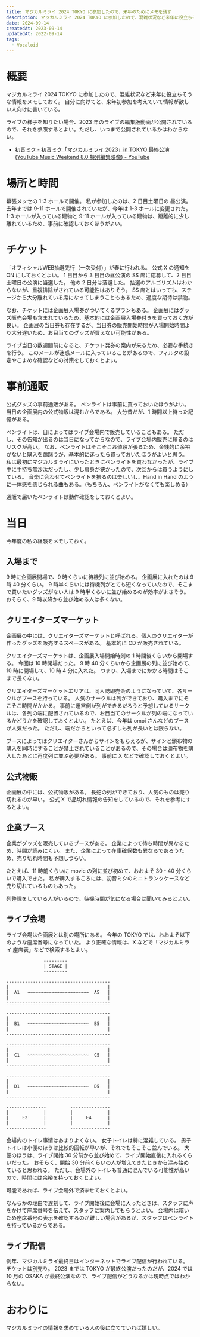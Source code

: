 ```yaml
---
title: マジカルミライ 2024 TOKYO に参加したので、来年のためにメモを残す
description: マジカルミライ 2024 TOKYO に参加したので、混雑状況など来年に役立ちそうな情報をメモしておく。
date: 2024-09-14
createdAt: 2023-09-14
updatedAt: 2022-09-14
tags:
  - Vocaloid
---
```


# 概要
マジカルミライ 2024 TOKYO に参加したので、混雑状況など来年に役立ちそうな情報をメモしておく。
自分に向けてと、来年初参加を考えていて情報が欲しい人向けに書いている。

ライブの様子を知りたい場合、2023 年のライブの編集版動画が公開されているので、それを参照するとよい。ただし、いつまで公開されているかはわからない。
- [初音ミク - 初音ミク「マジカルミライ 2023」in TOKYO 最終公演 (YouTube Music Weekend 8.0 特別編集映像) - YouTube](https://www.youtube.com/watch?v=HDz9dSuAI4s)

# 場所と時間
幕張メッセの 1-3 ホールで開催。
私が参加したのは、2 日目土曜日の 昼公演。
去年までは 9-11 ホールで開催されていたが、今年は 1-3 ホールに変更された。
1-3 ホールが入っている建物と 9-11 ホールが入っている建物は、距離的に少し離れているため、事前に確認しておくほうがよい。

# チケット
「オフィシャルWEB抽選先行（一次受付）」が春に行われる。
公式 X の通知を ON にしておくとよい。
1 日目から 3 日目の昼公演の SS 席に応募して、2 日目土曜日の公演に当選した。
他の 2 日分は落選した。
抽選のアルゴリズムはわからないが、重複排除がされている可能性はありそう。
SS 席とはいっても、ステージから大分離れている席になってしまうこともあるため、過度な期待は禁物。

なお、チケットには企画展入場券がついてくるプランもある。
企画展にはグッズ販売会場も含まれているため、基本的には企画展入場券付きを買っておく方が良い。
企画展の当日券も存在するが、当日券の販売開始時間が入場開始時間より大分遅いため、お目当てのグッズが買えない可能性がある。

ライブ当日の数週間前になると、チケット発券の案内が来るため、必要な手続きを行う。
このメールが迷惑メールに入っていることがあるので、フィルタの設定やこまめな確認などの対策をしておくとよい。

# 事前通販
公式グッズの事前通販がある。
ペンライトは事前に買っておいたほうがよい。
当日の企画展内の公式物販は混むからである。
大分昔だが、1 時間以上待った記憶がある。

ペンライトは、日によってはライブ会場内で販売していることもある。
ただし、その告知が出るのは当日になってからなので、ライブ会場内販売に頼るのはリスクが高い。
なお、ペンライトはそこそこお値段が張るため、金銭的に余裕がないと購入を躊躇うが、基本的に迷ったら買っておいたほうがよいと思う。
私は最初にマジカルミライにいったときにペンライトを買わなかったが、ライブ中に手持ち無沙汰だったし、少し肩身が狭かったので、次回からは買うようにしている。
音楽に合わせてペンライトを振るのは楽しいし、Hand in Hand のように一体感を感じられる曲もある。（もちろん、ペンライトがなくても楽しめる）

通販で届いたペンライトは動作確認をしておくとよい。

# 当日
今年度の私の経験をメモしておく。

## 入場まで
9 時に企画展開場で、9 時くらいに待機列に並び始める。
企画展に入れたのは 9 時 40 分くらい。
9 時半くらいには待機列がとても短くなっていたので、そこまで買いたいグッズがない人は 9 時半くらいに並び始めるのが効率がよさそう。
おそらく、9 時以降から並び始める人は多くない。

## クリエイターズマーケット
企画展の中には、クリエイターズマーケットと呼ばれる、個人のクリエイターが作ったグッズを販売するスペースがある。
基本的に CD が販売されている。

クリエイターズマーケットは、企画展入場開始時刻の 1 時間後くらいから開場する。
今回は 10 時開場だった。
9 時 40 分くらいから企画展の列に並び始めて、10 時に開場して、10 時 4 分に入れた。
つまり、入場までにかかる時間はそこまで長くない。

クリエイターズマーケットエリアは、同人誌即売会のようになっていて、各サークルがブースを持っている。
人気のサークルは列ができており、購入までにそこそこ時間がかかる。
事前に運営側が列ができるだろうと予想しているサークルは、各列の端に配置されているので、お目当てのサークルが列の端になっているかどうかを確認しておくとよい。
たとえば、今年は omoi さんなどのブースが人気だった。
ただし、端だからといって必ずしも列が長いとは限らない。

ブースによってはクリエイターさんからサインをもらえるが、サインと頒布物の購入を同時にすることが禁止されていることがあるので、その場合は頒布物を購入したあとに再度列に並ぶ必要がある。
事前に X などで確認しておくとよい。

## 公式物販
企画展の中には、公式物販がある。
長蛇の列ができており、人気のものは売り切れるのが早い。
公式 X で品切れ情報の告知をしているので、それを参考にするとよい。

## 企業ブース
企業がグッズを販売しているブースがある。
企業によって待ち時間が異なるため、時間が読みにくい。
また、企業によって在庫確保数も異なるであろうため、売り切れ時間も予想しづらい。

たとえば、11 時前くらいに movic の列に並び初めて、おおよそ 30 - 40 分くらいで購入できた。
私が購入するころには、初音ミクのミニトランクケースなど売り切れているものもあった。

列整理をしている人がいるので、待機時間が気になる場合は聞いてみるとよい。

## ライブ会場
ライブ会場は企画展とは別の場所にある。
今年の TOKYO では、おおよそ以下のような座席番号になっていた。
より正確な情報は、X などで「マジカルミライ 座席表」などで検索するとよい。

```
              ---------
              | STAGE |
              ---------

---------------------------------------
|                                     |
|  A1   ~~~~~~~~~~~~~~~~~~~~~~~  A5   |
|                                     |
---------------------------------------

---------------------------------------
|                                     |
|  B1   ~~~~~~~~~~~~~~~~~~~~~~~  B5   |
|                                     |
---------------------------------------

---------------------------------------
|                                     |
|  C1   ~~~~~~~~~~~~~~~~~~~~~~~  C5   |
|                                     |
---------------------------------------

---------------------------------------
|                                     |
|  D1   ~~~~~~~~~~~~~~~~~~~~~~~  D5   |
|                                     |
---------------------------------------

---------------         ---------------
|             |         |             |
|     E2      |         |     E4      |
|             |         |             |
---------------         ---------------
``` 

会場内のトイレ事情はあまりよくない。
女子トイレは特に混雑している。
男子トイレは小便のほうは比較的回転が早いが、それでもそこそこ並んでいる。
大便のほうは、ライブ開始 30 分前から並び始めて、ライブ開始直後に入れるくらいだった。
おそらく、開始 30 分前くらいの人が増えてきたときから混み始めていると思われる。
ただし、会場外のトイレも普通に混んでいる可能性が高いので、時間には余裕を持っておくとよい。

可能であれば、ライブ会場外で済ませておくとよい。

なんらかの理由で遅刻して、ライブ開始後に会場に入ったときは、スタッフに声をかけて座席番号を伝えて、スタッフに案内してもらうとよい。
会場内は暗いため座席番号の表示を確認するのが難しい場合があるが、スタッフはペンライトを持っているからである。

## ライブ配信
例年、マジカルミライ最終日はインターネットでライブ配信が行われている。
チケットは別売り。
2023 までは TOKYO が最終公演だったのだが、2024 では 10 月の OSAKA が最終公演なので、ライブ配信がどうなるかは現時点ではわからない。


# おわりに
マジカルミライの情報を求めている人の役に立てていれば嬉しい。